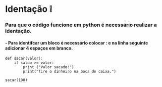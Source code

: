 # Identação ❕
### Para que o código funcione em python é necessário realizar a identação.
#### - Para identifcar um bloco é necessário colocar : e na linha seguinte adicionar 4 espaços em branco.

```
def sacar(valor):
    if saldo >= valor:
        print ("Valor sacado!")
        print("Tire o dinheiro na boca do caixa.")

sacar(100)
```
